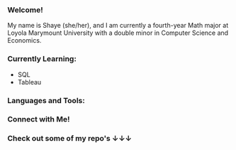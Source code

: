 ### Welcome!

My name is Shaye (she/her), and I am currently a fourth-year Math major at Loyola Marymount University with a double minor in Computer Science and Economics. 

### Currently Learning:
- SQL
- Tableau

### Languages and Tools:


### Connect with Me!

### Check out some of my repo's ↓↓↓
